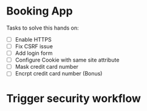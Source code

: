 # Booking App

Tasks to solve this hands on:

- [ ] Enable HTTPS
- [ ] Fix CSRF issue
- [ ] Add login form
- [ ] Configure Cookie with same site attribute
- [ ] Mask credit card number
- [ ] Encrpt credit card number (Bonus)
# Trigger security workflow
